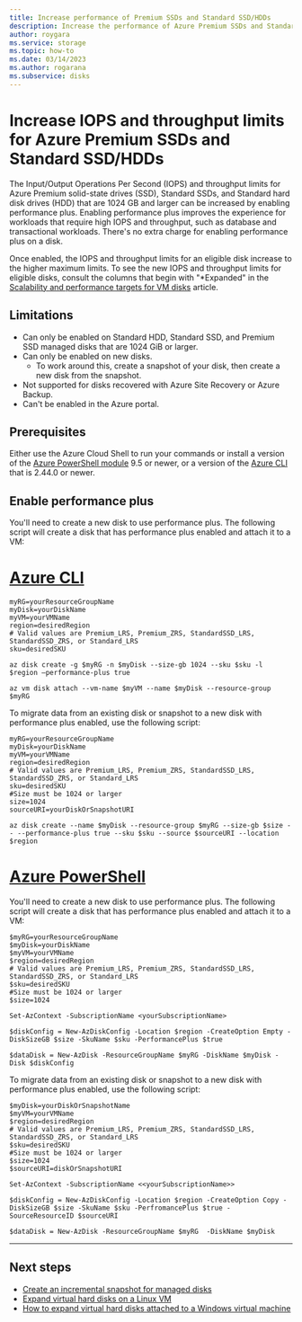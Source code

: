 ```yaml
---
title: Increase performance of Premium SSDs and Standard SSD/HDDs
description: Increase the performance of Azure Premium SSDs and Standard SSD/HDDs using performance plus.
author: roygara
ms.service: storage
ms.topic: how-to
ms.date: 03/14/2023
ms.author: rogarana
ms.subservice: disks
---
```


# Increase IOPS and throughput limits for Azure Premium SSDs and Standard SSD/HDDs

The Input/Output Operations Per Second (IOPS) and throughput limits for Azure Premium solid-state drives (SSD), Standard SSDs, and Standard hard disk drives (HDD) that are 1024 GB and larger can be increased by enabling performance plus. Enabling performance plus improves the experience for workloads that require high IOPS and throughput, such as database and transactional workloads. There's no extra charge for enabling performance plus on a disk.

Once enabled, the IOPS and throughput limits for an eligible disk increase to the higher maximum limits. To see the new IOPS and throughput limits for eligible disks, consult the columns that begin with "*Expanded" in the [Scalability and performance targets for VM disks](disks-scalability-targets.md) article.

## Limitations

- Can only be enabled on Standard HDD, Standard SSD, and Premium SSD managed disks that are 1024 GiB or larger.
- Can only be enabled on new disks.
    - To work around this, create a snapshot of your disk, then create a new disk from the snapshot.
- Not supported for disks recovered with Azure Site Recovery or Azure Backup.
- Can't be enabled in the Azure portal.

## Prerequisites

Either use the Azure Cloud Shell to run your commands or install a version of the [Azure PowerShell module](/powershell/azure/install-az-ps) 9.5 or newer, or a version of the [Azure CLI](/cli/azure/install-azure-cli) that is 2.44.0 or newer.


## Enable performance plus

You'll need to create a new disk to use performance plus. The following script will create a disk that has performance plus enabled and attach it to a VM:

# [Azure CLI](#tab/azure-cli)

```azurecli
myRG=yourResourceGroupName
myDisk=yourDiskName
myVM=yourVMName
region=desiredRegion
# Valid values are Premium_LRS, Premium_ZRS, StandardSSD_LRS, StandardSSD_ZRS, or Standard_LRS
sku=desiredSKU

az disk create -g $myRG -n $myDisk --size-gb 1024 --sku $sku -l $region –performance-plus true 

az vm disk attach --vm-name $myVM --name $myDisk --resource-group $myRG 
```

To migrate data from an existing disk or snapshot to a new disk with performance plus enabled, use the following script:

```azurecli
myRG=yourResourceGroupName
myDisk=yourDiskName
myVM=yourVMName
region=desiredRegion
# Valid values are Premium_LRS, Premium_ZRS, StandardSSD_LRS, StandardSSD_ZRS, or Standard_LRS
sku=desiredSKU
#Size must be 1024 or larger
size=1024
sourceURI=yourDiskOrSnapshotURI

az disk create --name $myDisk --resource-group $myRG --size-gb $size -- --performance-plus true --sku $sku --source $sourceURI --location $region
```

# [Azure PowerShell](#tab/azure-powershell)

You'll need to create a new disk to use performance plus. The following script will create a disk that has performance plus enabled and attach it to a VM:

```azurepowershell
$myRG=yourResourceGroupName
$myDisk=yourDiskName
$myVM=yourVMName
$region=desiredRegion
# Valid values are Premium_LRS, Premium_ZRS, StandardSSD_LRS, StandardSSD_ZRS, or Standard_LRS
$sku=desiredSKU
#Size must be 1024 or larger
$size=1024

Set-AzContext -SubscriptionName <yourSubscriptionName> 

$diskConfig = New-AzDiskConfig -Location $region -CreateOption Empty -DiskSizeGB $size -SkuName $sku -PerformancePlus $true 

$dataDisk = New-AzDisk -ResourceGroupName $myRG -DiskName $myDisk -Disk $diskConfig 
```

To migrate data from an existing disk or snapshot to a new disk with performance plus enabled, use the following script:

```azurepowershell
$myDisk=yourDiskOrSnapshotName
$myVM=yourVMName
$region=desiredRegion
# Valid values are Premium_LRS, Premium_ZRS, StandardSSD_LRS, StandardSSD_ZRS, or Standard_LRS
$sku=desiredSKU
#Size must be 1024 or larger
$size=1024
$sourceURI=diskOrSnapshotURI

Set-AzContext -SubscriptionName <<yourSubscriptionName>> 

$diskConfig = New-AzDiskConfig -Location $region -CreateOption Copy -DiskSizeGB $size -SkuName $sku -PerfromancePlus $true -SourceResourceID $sourceURI

$dataDisk = New-AzDisk -ResourceGroupName $myRG  -DiskName $myDisk 
```
---

## Next steps

- [Create an incremental snapshot for managed disks](disks-incremental-snapshots.md)
- [Expand virtual hard disks on a Linux VM](linux/expand-disks.md)
- [How to expand virtual hard disks attached to a Windows virtual machine](windows/expand-os-disk.md)